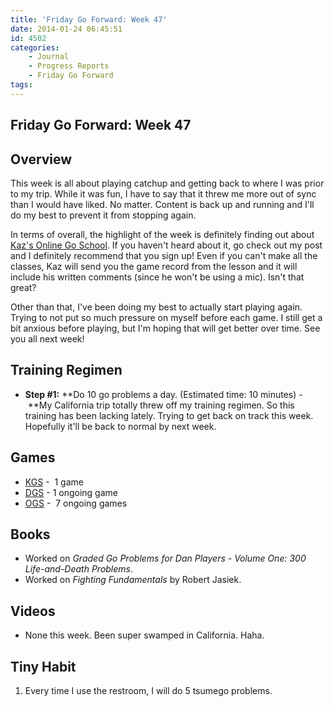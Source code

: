 ```yaml
---
title: 'Friday Go Forward: Week 47'
date: 2014-01-24 06:45:51
id: 4502
categories:
	- Journal
	- Progress Reports
	- Friday Go Forward
tags:
---
```


## Friday Go Forward: Week 47

## Overview

This week is all about playing catchup and getting back to where I was prior to my trip. While it was fun, I have to say that it threw me more out of sync than I would have liked. No matter. Content is back up and running and I'll do my best to prevent it from stopping again.

In terms of overall, the highlight of the week is definitely finding out about [Kaz's Online Go School](http://www.bengozen.com/kazs-go-school-finally/ "Kaz’s Go School is Finally Here!"). If you haven't heard about it, go check out my post and I definitely recommend that you sign up! Even if you can't make all the classes, Kaz will send you the game record from the lesson and it will include his written comments (since he won't be using a mic). Isn't that great?

Other than that, I've been doing my best to actually start playing again. Trying to not put so much pressure on myself before each game. I still get a bit anxious before playing, but I'm hoping that will get better over time. See you all next week!

## Training Regimen

*   **Step #1:** **Do 10 go problems a day. (Estimated time: 10 minutes) - **My California trip totally threw off my training regimen. So this training has been lacking lately. Trying to get back on track this week. Hopefully it'll be back to normal by next week.

## Games

*   [KGS](http://www.gokgs.com "KGS Website") -  1 game
*   [DGS](http://www.dragongoserver.net/userinfo.php?uid=60385 "Dragon Go Server - BenGoZen") - 1 ongoing game
*   [OGS](http://online-go.com/user/view/549/BenGoZen "Online Go Server - BenGoZen") -  7 ongoing games

## Books

*   Worked on _Graded Go Problems for Dan Players - Volume One: 300 Life-and-Death Problems_.
*   Worked on _Fighting Fundamentals_ by Robert Jasiek.

## Videos

*   None this week. Been super swamped in California. Haha.

## Tiny Habit

1.  Every time I use the restroom, I will do 5 tsumego problems.